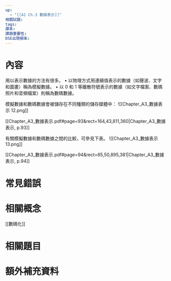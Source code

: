 ```yaml
---
up:
  - "[[A1 Ch.3 數據表示]]"
相關試題: 
tags: 
課本: 
課題重要性: 
DSE出現頻率:
---
```

# 內容
用以表示數據的方法有很多。 
• 以物理方式用連續值表示的數據（如聲波、文字和圖畫）稱為模擬數據。
• 以 0 和 1 等離散符號表示的數據（如文字檔案、數碼照片和音頻檔案）則稱為數碼數據。

模擬數據和數碼數據會被儲存在不同種類的儲存媒體中：
![[Chapter_A3_數據表示 12.png]]

[[Chapter_A3_數據表示.pdf#page=93&rect=164,43,811,360|Chapter_A3_數據表示, p.93]]


有關模擬數據和數碼數據之間的比較，可參見下表。
![[Chapter_A3_數據表示 13.png]]

[[Chapter_A3_數據表示.pdf#page=94&rect=65,50,895,381|Chapter_A3_數據表示, p.94]]

# 常見錯誤
# 相關概念
[[數碼化]]

# 相關題目
# 額外補充資料